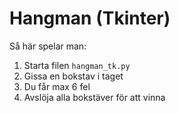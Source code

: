 # Hangman (Tkinter)

Så här spelar man:
1. Starta filen `hangman_tk.py`
2. Gissa en bokstav i taget
3. Du får max 6 fel
4. Avslöja alla bokstäver för att vinna